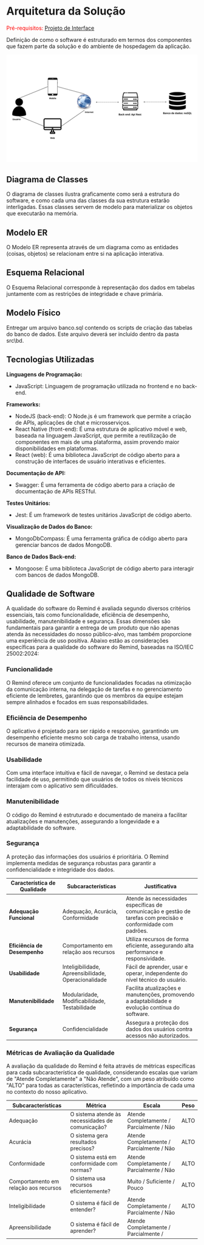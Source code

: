 # Arquitetura da Solução

<span style="color:red">Pré-requisitos: <a href="3-Projeto de Interface.md"> Projeto de Interface</a></span>

Definição de como o software é estruturado em termos dos componentes que fazem parte da solução e do ambiente de hospedagem da aplicação.

![Arquitetura da Solução](https://github.com/ICEI-PUC-Minas-PMV-ADS/pmv-ads-2024-1-e4-proj-infra-t4-g5-remind/blob/main/docs/img/Arquitetura-de-solucao.png)

## Diagrama de Classes

O diagrama de classes ilustra graficamente como será a estrutura do software, e como cada uma das classes da sua estrutura estarão interligadas. Essas classes servem de modelo para materializar os objetos que executarão na memória.





## Modelo ER

O Modelo ER representa através de um diagrama como as entidades (coisas, objetos) se relacionam entre si na aplicação interativa.


## Esquema Relacional

O Esquema Relacional corresponde à representação dos dados em tabelas juntamente com as restrições de integridade e chave primária.
 

## Modelo Físico
Entregar um arquivo banco.sql contendo os scripts de criação das tabelas do banco de dados. Este arquivo deverá ser incluído dentro da pasta src\bd.

## Tecnologias Utilizadas

**Linguagens de Programação:**

* JavaScript: Linguagem de programação utilizada no frontend e no back-end.

**Frameworks:**

* NodeJS (back-end): O Node.js é um framework que permite a criação de APIs, aplicações de chat e microsserviços.
* React Native (front-end): É uma estrutura de aplicativo móvel e web, baseada na linguagem JavaScript, que permite a reutilização de componentes em mais de uma plataforma, assim provendo maior disponibilidades em plataformas.
* React (web): É uma biblioteca JavaScript de código aberto para a construção de interfaces de usuário interativas e eficientes.

**Documentação de API:**

* Swagger: É uma ferramenta de código aberto para a criação de documentação de APIs RESTful.

**Testes Unitários:**

* Jest: É um framework de testes unitários JavaScript de código aberto.

**Visualização de Dados do Banco:**

* MongoDbCompass: É uma ferramenta gráfica de código aberto para gerenciar bancos de dados MongoDB.

**Banco de Dados Back-end:**

* Mongoose: É uma biblioteca JavaScript de código aberto para interagir com bancos de dados MongoDB.


## Qualidade de Software

A qualidade do software do Remind é avaliada segundo diversos critérios essenciais, tais como funcionalidade, eficiência de desempenho, usabilidade, manutenibilidade e segurança. Essas dimensões são fundamentais para garantir a entrega de um produto que não apenas atenda às necessidades do nosso público-alvo, mas também proporcione uma experiência de uso positiva. Abaixo estão as considerações específicas para a qualidade do software do Remind, baseadas na ISO/IEC 25002:2024:

### Funcionalidade

O Remind oferece um conjunto de funcionalidades focadas na otimização da comunicação interna, na delegação de tarefas e no gerenciamento eficiente de lembretes, garantindo que os membros da equipe estejam sempre alinhados e focados em suas responsabilidades.

### Eficiência de Desempenho

O aplicativo é projetado para ser rápido e responsivo, garantindo um desempenho eficiente mesmo sob carga de trabalho intensa, usando recursos de maneira otimizada.

### Usabilidade

Com uma interface intuitiva e fácil de navegar, o Remind se destaca pela facilidade de uso, permitindo que usuários de todos os níveis técnicos interajam com o aplicativo sem dificuldades.

### Manutenibilidade

O código do Remind é estruturado e documentado de maneira a facilitar atualizações e manutenções, assegurando a longevidade e a adaptabilidade do software.

### Segurança

A proteção das informações dos usuários é prioritária. O Remind implementa medidas de segurança robustas para garantir a confidencialidade e integridade dos dados.

| Característica de Qualidade     | Subcaracterísticas                                        | Justificativa                                                                                                          |
|---------------------------------|-----------------------------------------------------------|------------------------------------------------------------------------------------------------------------------------|
| **Adequação Funcional**         | Adequação, Acurácia, Conformidade                         | Atende às necessidades específicas de comunicação e gestão de tarefas com precisão e conformidade com padrões.        |
| **Eficiência de Desempenho**    | Comportamento em relação aos recursos                     | Utiliza recursos de forma eficiente, assegurando alta performance e responsividade.                                    |
| **Usabilidade**                 | Inteligibilidade, Apreensibilidade, Operacionalidade      | Fácil de aprender, usar e operar, independente do nível técnico do usuário.                                            |
| **Manutenibilidade**            | Modularidade, Modificabilidade, Testabilidade             | Facilita atualizações e manutenções, promovendo a adaptabilidade e evolução contínua do software.                      |
| **Segurança**                   | Confidencialidade                                         | Assegura a proteção dos dados dos usuários contra acessos não autorizados.                                             |

### Métricas de Avaliação da Qualidade

A avaliação da qualidade do Remind é feita através de métricas específicas para cada subcaracterística de qualidade, considerando escalas que variam de "Atende Completamente" a "Não Atende", com um peso atribuído como "ALTO" para todas as características, refletindo a importância de cada uma no contexto do nosso aplicativo.

| Subcaracterísticas             | Métrica                                          | Escala                                      | Peso  |
|--------------------------------|-------------------------------------------------|---------------------------------------------|-------|
| Adequação                      | O sistema atende às necessidades de comunicação?| Atende Completamente / Parcialmente / Não  | ALTO  |
| Acurácia                       | O sistema gera resultados precisos?             | Atende Completamente / Parcialmente / Não  | ALTO  |
| Conformidade                   | O sistema está em conformidade com normas?      | Atende Completamente / Parcialmente / Não  | ALTO  |
| Comportamento em relação aos recursos | O sistema usa recursos eficientemente?       | Muito / Suficiente / Pouco                  | ALTO  |
| Inteligibilidade               | O sistema é fácil de entender?                  | Atende Completamente / Parcialmente / Não  | ALTO  |
| Apreensibilidade               | O sistema é fácil de aprender?                  | Atende Completamente / Parcialmente /


